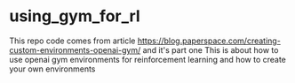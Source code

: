 # using_gym_for_rl

This repo code comes from article https://blog.paperspace.com/creating-custom-environments-openai-gym/ and it's part one
This is about how to use openai gym environments for reinforcement learning
and how to create your own environments
